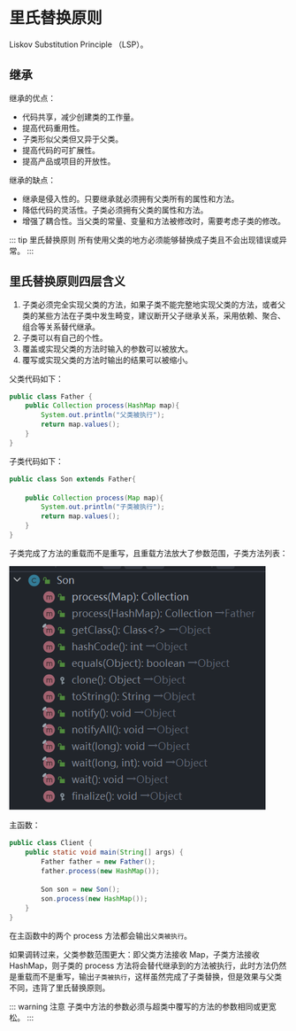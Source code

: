 # 里氏替换原则

Liskov Substitution Principle （LSP）。

## 继承

继承的优点：

- 代码共享，减少创建类的工作量。
- 提高代码重用性。
- 子类形似父类但又异于父类。
- 提高代码的可扩展性。
- 提高产品或项目的开放性。

继承的缺点：

- 继承是侵入性的。只要继承就必须拥有父类所有的属性和方法。
- 降低代码的灵活性。子类必须拥有父类的属性和方法。
- 增强了耦合性。当父类的常量、变量和方法被修改时，需要考虑子类的修改。

::: tip 里氏替换原则
所有使用父类的地方必须能够替换成子类且不会出现错误或异常。
:::

## 里氏替换原则四层含义

1. 子类必须完全实现父类的方法，如果子类不能完整地实现父类的方法，或者父类的某些方法在子类中发生畸变，建议断开父子继承关系，采用依赖、聚合、组合等关系替代继承。
2. 子类可以有自己的个性。
3. 覆盖或实现父类的方法时输入的参数可以被放大。
4. 覆写或实现父类的方法时输出的结果可以被缩小。

父类代码如下：

```java
public class Father {
    public Collection process(HashMap map){
        System.out.println("父类被执行");
        return map.values();
    }
}
```

子类代码如下：

```java
public class Son extends Father{

    public Collection process(Map map){
        System.out.println("子类被执行");
        return map.values();
    }
}
```

子类完成了方法的重载而不是重写，且重载方法放大了参数范围，子类方法列表：

![image-20210831160159572](./images/image-20210831160159572.png)

主函数：

```java
public class Client {
    public static void main(String[] args) {
        Father father = new Father();
        father.process(new HashMap());

        Son son = new Son();
        son.process(new HashMap());
    }
}
```

在主函数中的两个 process 方法都会输出`父类被执行`。

如果调转过来，父类参数范围更大：即父类方法接收 Map，子类方法接收 HashMap，则子类的 process 方法将会替代继承到的方法被执行，此时方法仍然是重载而不是重写，输出`子类被执行`，这样虽然完成了子类替换，但是效果与父类不同，违背了里氏替换原则。

::: warning 注意
子类中方法的参数必须与超类中覆写的方法的参数相同或更宽松。
:::
